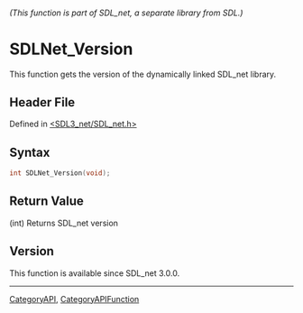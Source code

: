 ###### (This function is part of SDL_net, a separate library from SDL.)
# SDLNet_Version

This function gets the version of the dynamically linked SDL_net library.

## Header File

Defined in [<SDL3_net/SDL_net.h>](https://github.com/libsdl-org/SDL_net/blob/main/include/SDL3_net/SDL_net.h)

## Syntax

```c
int SDLNet_Version(void);
```

## Return Value

(int) Returns SDL_net version

## Version

This function is available since SDL_net 3.0.0.

----
[CategoryAPI](CategoryAPI), [CategoryAPIFunction](CategoryAPIFunction)

